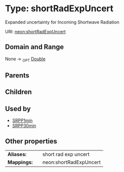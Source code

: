 
# Type: shortRadExpUncert


Expanded uncertainty for Incoming Shortwave Radiation

URI: [neon:shortRadExpUncert](https://data.neonscience.org/shortRadExpUncert)


## Domain and Range

None ->  <sub>OPT</sub> [Double](types/Double.md)

## Parents


## Children


## Used by

 * [SRPP1min](SRPP1min.md)
 * [SRPP30min](SRPP30min.md)

## Other properties

|  |  |  |
| --- | --- | --- |
| **Aliases:** | | short rad exp uncert |
| **Mappings:** | | neon:shortRadExpUncert |

